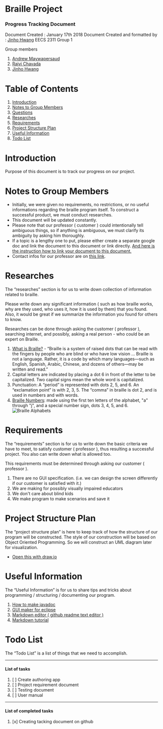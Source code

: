 # Braille Project
### Progress Tracking Document
Document Created : January 17th 2018
Document Created and formatted by : [Jinho Hwang](https://github.com/DandyEnders)
EECS 2311 Group 1

Group members
1. [Andrew Maywapersaud](https://github.com/persaud87)
2. [Rajvi Chavada](https://github.com/rajvichavada)
3. [Jinho Hwang](https://github.com/DandyEnders)

# Table of Contents
1. [Introduction](#introduction)
2. [Notes to Group Members](#notes-to-group-members)
3. [Questions](https://github.com/DandyEnders/Braille-Project/wiki/Questions)
4. [Researches](#researches)
5. [Requirements](#requirements)
6. [Project Structure Plan](#project-structure-plan)
7. [Useful Information](#useful-information)
8. [Todo List](#todo-list)

# Introduction
Purpose of this document is to track our progress on our project.

# Notes to Group Members
- Initially, we were given no requirements, no restrictions, or no useful informations regarding the braille program itself. To construct a successful product, we must conduct researches. 
- This document will be updated constantly.
- Please note that our professor ( customer ) could intentionally tell ambiguous things, so if anything is ambiguous, we must clarify its ambiguity by asking him thoroughly.
- If a topic is a lengthy one to put, please either create a separate google doc and link the document to this document or link directly.  [And here is the instruction how to link your document to this document.](https://docs.google.com/document/d/1DfhXRIQdrxzRiRgt-cYo2Zj-vKfTUzwrMwbMpkG6Hac/edit?usp=sharing)
- Contact infos for our professor are on [this link](https://wiki.eecs.yorku.ca/course_archive/2017-18/W/2311/contact).

# Researches
The “researches” section is for us to write down collection of information related to braille.

Please write down any significant information ( such as how braille works, why are they used, who uses it, how it is used by them) that you found. Also, it would be great if we summarize the information you found for others to know.

Researches can be done through asking the customer ( professor ), searching internet, and possibly, asking a real person - who could be an expert on Braille.

1. [What is Braille?](http://www.afb.org/info/living-with-vision-loss/braille/what-is-braille/123) - “Braille is a system of raised dots that can be read with the fingers by people who are blind or who have low vision … Braille is not a language. Rather, it is a code by which many languages—such as English, Spanish, Arabic, Chinese, and dozens of others—may be written and read.”
2. Capital letters are indicated by placing a dot 6 in front of the letter to be capitalized. Two capital signs mean the whole word is capitalized.
3. Punctuation: A “period” is represented with dots 2, 5, and 6. An “exclamation point” is with 2, 3, 5. The “comma” in braille is dot 2, and is used in numbers and with words.
4. [Braille Numbers](http://braillebug.afb.org/braille_deciphering.asp): made using the first ten letters of the alphabet, "a" through "j", and a special number sign, dots 3, 4, 5, and 6.
![Braille Alphabets](https://i.imgur.com/LYw8eCb.png)
# Requirements
The “requirements” section is for us to write down the basic criteria we have to meet, to satisfy customer ( professor ), thus resulting a successful project. You also can write down what is allowed too.

This requirements must be determined through asking our customer ( professor ).

1. There are no GUI specification. (i.e. we can design the screen differently if our customer is satisfied with it.)
2. We are making for possibly visually impaired educators
3. We don't care about blind kids
4. We make program to make scenarios and save it
# Project Structure Plan
The “project structure plan” is here to keep track of how the structure of our program will be constructed. The style of our construction will be based on Object Oriented Programming. So we will construct an UML diagram later for visualization.

- [Open this with draw.io](https://www.draw.io/#HDandyEnders%2FBraille-Project%2Fmaster%2FUntitled%20Diagram.xml)

# Useful Information
The “Useful Information” is for us to share tips and tricks about programming / structuring / documenting our program.

1. [How to make javadoc](https://www.youtube.com/watch?v=Hx-8BD_Osdw)
2. [GUI maker for eclipse](https://www.eclipse.org/windowbuilder/)
3. [Markdown editor ( github readme text editor )](https://dillinger.io/)
4. [Markdown tutorial](https://guides.github.com/features/mastering-markdown/)
# Todo List
The “Todo List” is a list of things that we need to accomplish.

-----------------------------------------------
#### List of tasks
1. [ ] Create authoring app
2. [ ] Project requirement document
3. [ ] Testing document
4. [ ] User manual

----------------------------------------------
#### List of completed tasks
1. [x] Creating tacking document on github



